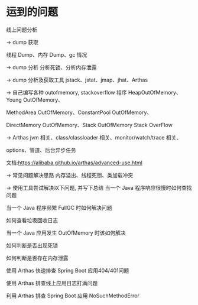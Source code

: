 # 运到的问题

线上问题分析


→ dump 获取

线程 Dump、内存 Dump、gc 情况

→ dump 分析
分析死锁、分析内存泄露

→ dump 分析及获取工具
jstack、jstat、jmap、jhat、Arthas

→ 自己编写各种 outofmemory, stackoverflow 程序
HeapOutOfMemory、 Young OutOfMemory、

MethodArea OutOfMemory、ConstantPool OutOfMemory、

DirectMemory OutOfMemory、Stack OutOfMemory Stack OverFlow

→ Arthas
jvm 相关、class/classloader 相关、monitor/watch/trace 相关、

options、管道、后台异步任务

文档:https://alibaba.github.io/arthas/advanced-use.html

→ 常见问题解决思路
内存溢出、线程死锁、类加载冲突

→ 使用工具尝试解决以下问题, 并写下总结
当一个 Java 程序响应很慢时如何查找问题

当一个 Java 程序频繁 FullGC 时如何解决问题

如何查看垃圾回收日志

当一个 Java 应用发生 OutOfMemory 时该如何解决

如何判断是否出现死锁

如何判断是否存在内存泄露

使用 Arthas 快速排查 Spring Boot 应用404/401问题

使用 Arthas 排查线上应用日志打满问题

利用 Arthas 排查 Spring Boot 应用 NoSuchMethodError



